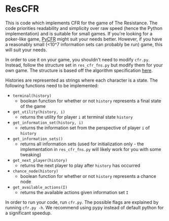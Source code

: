 # ResCFR
This is code which implements CFR for the game of The Resistance. The code priorities readability and simplicity over raw speed (hence the Python implementation) and is suitable for small games. If you're looking for a poker-like game, [PyCFR](https://github.com/tansey/pycfr) might suit your needs better. However, if you have a reasonably small (<10^7 information sets can probably be run) game, this will suit your needs.

In order to use it on your game, you shouldn't need to modify `cfr.py`. Instead, follow the structure set in `res_cfr_fns.py` but modify them for your own game. The structure is based off the algorithm specification [here](http://modelai.gettysburg.edu/2013/cfr/cfr.pdf).

Histories are represented as strings where each character is a state. The following functions need to be implemented:

* `terminal(history)`
  * boolean function for whether or not `history` represents a final state of the game
* `get_utility(history, i)`
  * returns the utility for player `i` at terminal state `history`
* `get_information_set(history, i)`
  * returns the information set from the perspective of player `i` of `history`
* `get_information_sets()`
  * returns all information sets (used for initialization only - the implementation in `res_cfr_fns.py` will likely work for you with some tweaking)
* `get_next_player(history)`
  * returns the next player to play after `history` has occurred
* `chance_node(history)`
  * boolean function for whether or not `history` represents a chance node
* `get_available_actions(I)`
  * returns the available actions given information set `I`

In order to run your code, run `cfr.py`. The possible flags are explained by running `cfr.py -h`. We recommend using pypy instead of default python for a significant speedup.
